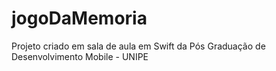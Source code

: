 # jogoDaMemoria
Projeto criado em sala de aula em Swift da Pós Graduação de Desenvolvimento Mobile - UNIPE

